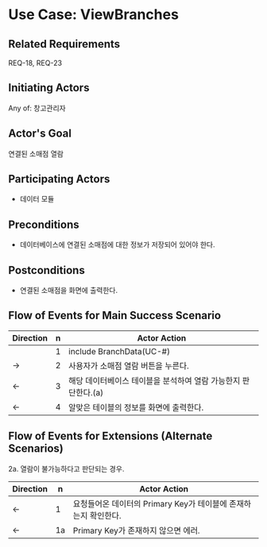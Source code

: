 # Use Case: ViewBranches

## **Related Requirements**

REQ-18, REQ-23

## **Initiating Actors**

Any of: 창고관리자

## **Actor's Goal**

연결된 소매점 열람

## **Participating Actors**

- 데이터 모듈

## **Preconditions**

- 데이터베이스에 연결된 소매점에 대한 정보가 저장되어 있어야 한다.

## **Postconditions**

- 연결된 소매점을 화면에 출력한다.

## Flow of Events for Main Success Scenario
| Direction | n    | Actor Action                                                 |
| --------- | ---- | ------------------------------------------------------------ |
|           | 1    | include BranchData(UC-#)                                     |
| →         | 2    | 사용자가 소매점 열람 버튼을 누른다.                          |
| ←         | 3    | 해당 데이터베이스 테이블을 분석하여 열람 가능한지 판단한다.(a) |
| ←         | 4    | 알맞은 테이블의 정보를 화면에 출력한다.                      |

## Flow of Events for Extensions (Alternate Scenarios)

2a. 열람이 불가능하다고 판단되는 경우.

| Direction | n    | Actor Action                                                 |
| --------- | ---- | ------------------------------------------------------------ |
| ←         | 1    | 요청들어온 데이터의 Primary Key가 테이블에 존재하는지 확인한다. |
| ←         | 1a   | Primary Key가 존재하지 않으면 에러.                          |

